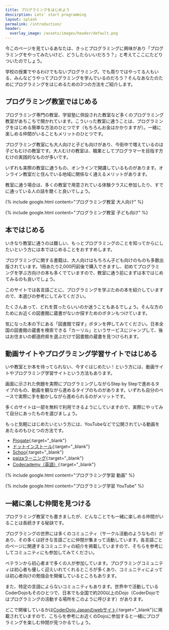 ```yaml
---
title: プログラミングをはじめよう
descirption: Lets' start programming
layout: splash
permalink: /introduction/
header:
  overlay_image: /assets/images/header/default.png
---
```

今このページを見ているあなたは、きっとプログラミングに興味があり「プログラミングをやってみたいけど、どうしたらいいだろう？」と考えてここにたどりついたのでしょう。

学校の授業でやるわけでもないプログラミング。でも周りではやってる人もいる、みんなどうやってプログラミングを学んでいるのだろう？そんなあなたのためにプログラミングをはじめるための3つの方法をご紹介します。

## プログラミング教室ではじめる
プログラミング専門の教室、学習塾に併設された教室など多くのプログラミング教室があちこちで開かれています。こういった教室に通うことは、プログラミングをはじめる簡単な方法のひとつです（もちろんお金はかかりますが）。一緒に楽しめる仲間がいることもメリットのひとつです。

プログラミング教室にも大人向けと子ども向けがあり、今街中で増えているのは子どもむけの教室です。大人むけの教室は、職業としてプログラマーを目指す方むけの実践的なものが多いです。

いずれも実際の教室に通うもの、オンラインで開講しているものがあります。オンライン教室だと住んでいる地域に関係なく通えるメリットがあります。

教室に通う場合は、多くの教室で用意されている体験クラスに参加したり、すでに通っている人の話を聴くと良いでしょう。

{% include google.html content="プログラミング教室 大人向け" %}


{% include google.html content="プログラミング教室 子ども向け" %}

## 本ではじめる
いきなり教室に通うのは難しい、もっとプログラミングのことを知ってからにしたいという方には本ではじめることをおすすめします。

プログラミングに関する書籍は、大人向けはもちろん子ども向けのものも多数出版されています。1冊あたり2,000円前後で購入できますし、初めてプログラミングを学ぶ方向けの本も多くでていますので、教室に通う前にまずは本ではじめてみるのも良いでしょう。

このサイトでは各言語ごとに、プログラミングを学ぶための本を紹介していますので、本選びの参考にしてみてください。

たくさんあって、どれを買ったらいいのか迷うこともあるでしょう。そんな方のためにお近くの図書館に蔵書がないか探すためのボタンもつけています。

気になった本の下にある「図書館で探す」ボタンを押してみてください。日本全国の図書館の蔵書を検索できる「カーリル」というサービスにジャンプして、後はお住まいの都道府県を選ぶだけで図書館の蔵書を見つけられます。

## 動画サイトやプログラミング学習サイトではじめる
いや教室とか本を待ってられない、今すぐはじめたい！という方には、動画サイトやプログラミング学習サイトという方法もあります。

画面に示された例題を実際にプログラミングしながらStep by Stepで進めるタイプのもの、動画を観ながら進めるタイプのものがあります。いずれも自分のペースで実際に手を動かしながら進められるのがメリットです。

多くのサイトは一部を無料で利用できるようにしていますので、実際にやってみて自分にあったものを選びましょう。

もっと気軽にはじめたいという方には、YouTubeなどで公開されている動画をあたるのもひとつの方法です。

- [Progate](https://prog-8.com){:target="_blank"}
- [ドットインストール](https://dotinstall.com){:target="_blank"}
- [Schoo](https://schoo.jp/programming){:target="_blank"}
- [paizaラーニング](https://paiza.jp/works){:target="_blank"}
- [Codecademy（英語）](https://www.codecademy.com){:target="_blank"}

{% include google.html content="プログラミング学習 動画" %}


{% include google.html content="プログラミング学習 YouTube" %}

## 一緒に楽しむ仲間を見つける
プログラミング教室でも書きましたが、どんなことでも一緒に楽しめる仲間がいることは長続きする秘訣です。

プログラミングの世界には多くのコミュニティ（サークル活動のようなもの）があり、その多くは好きな言語ごとに仲間が集まって活動しています。各言語ごとのページに関連するコミュニティの紹介を掲載していますので、そちらを参考にしてコミュニティにも参加してみてください。

ベテランから初心者まで多くの人が参加しています。プログラミングコミュニティは初心者も優しく迎えいれてくれるところが多くあり、コミュニティによっては初心者向けの勉強会を開催しているところもあります。

また、特定の言語によらないコミュニティもあります。世界中で活動しているCoderDojoもそのひとつで、日本でも全国で約200以上のDojo（CoderDojoではプログラミングの活動する場所をこのように呼びます）があります。

どこで開催しているかは[CoderDojo Japanのwebサイト](https://coderdojo.jp){:target="_blank"}に掲載されていますので、こちらを参考にお近くのDojoに参加すると一緒にプログラミングを楽しむ仲間が見つかるでしょう。

